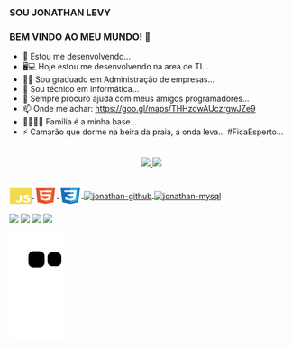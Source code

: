 ### SOU JONATHAN LEVY 
### BEM VINDO AO MEU MUNDO! 👋


- 🔭 Estou me desenvolvendo...
- 🖥💻 Hoje estou me desenvolvendo na area de TI...
- 👨‍🎓 Sou graduado em Administração de empresas...
- 🤖 Sou técnico em informática...
- 🤔 Sempre procuro ajuda com meus amigos programadores...
- 📫 Onde me achar: https://goo.gl/maps/THHzdwAUczrgwJZe9
- 👨‍👩‍👧‍👦 Família é a minha base... 
- ⚡ Camarão que dorme na beira da praia, a onda leva... #FicaEsperto...
</br>

<div align="center">
  <a href="https://github.com/jonathanlevys">
  <img height="180em" src="https://github-readme-stats.vercel.app/api?username=jonathanlevys&show_icons=true&theme=dark&include_all_commits=true&count_private=true"/>
  <img height="180em" src="https://github-readme-stats.vercel.app/api/top-langs/?username=jonathanlevys&layout=compact&langs_count=7&theme=dark"/>
</div>

</br>
  
<div style="display: inline_block"><br>
  <img align="center" alt="jonathan-Js" height="30" width="40" src="https://raw.githubusercontent.com/devicons/devicon/master/icons/javascript/javascript-plain.svg">
  <img align="center" alt="jonathan-HTML" height="30" width="40" src="https://raw.githubusercontent.com/devicons/devicon/master/icons/html5/html5-original.svg">
  <img align="center" alt="jonathan-CSS" height="30" width="40" src="https://raw.githubusercontent.com/devicons/devicon/master/icons/css3/css3-original.svg">
  <img align="center" alt="jonathan-github" height="40" width="50" src="https://cdn.jsdelivr.net/gh/devicons/devicon/icons/git/git-plain-wordmark.svg">
  <img align="center" alt="jonathan-mysql" height="40" width="50" scr="https://raw.githubusercontent.com/devicons/devicon/1119b9f84c0290e0f0b38982099a2bd027a48bf1/icons/mysql/mysql-original-wordmark.svg">
 </div>

</br>

 <div> 
  <a href = "mailto:jonathan.adm2012@gmail.com"><img src="https://img.shields.io/badge/-Gmail-%23333?style=for-the-badge&logo=gmail&logoColor=white" target="_blank"></a>
  <a href = "https://ubuntu.com/download/desktop"><img src= "https://img.shields.io/badge/Ubuntu-E95420?style=for-the-badge&logo=ubuntu&logoColor=white"></a>
  <a href = "https://www.microsoft.com/pt-br/windows/?r=1"><img src= "https://img.shields.io/badge/Windows-0078D6?style=for-the-badge&logo=windows&logoColor=white"></a>
  <a href = "https://www.youtube.com/"><img src="https://img.shields.io/badge/YouTube-FF0000?style=for-the-badge&logo=youtube&logoColor=white" target="_blank"></a>
  
  
 </div>
 
  ![Snake animation](https://github.com/jonathanlevys/jonathanlevys/blob/output/github-contribution-grid-snake.svg)
